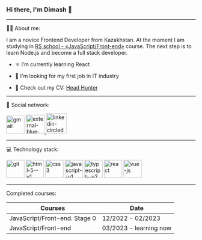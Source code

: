 ### Hi there, I'm Dimash 👋
---
👨‍💻 About me:

I am a novice Frontend Developer from Kazakhstan. 
At the moment I am studying in [RS school - «JavaScript/Front-end»](https://rs.school/js/) course. 
The next step is to learn Node.js and become a full stack developer.

- ⚛️ I’m currently learning React

- 🕺 I'm looking for my first job in IT industry
  
- 📄 Check out my CV: [Head Hunter]([https://dimash95.github.io/rsschool-cv/](https://hh.kz/resume/b6ebaf9bff096cd1370039ed1f37506742786c?hhtmFrom=resume_list))

---
🤝 Social network:

[<img width="48" height="48" src="https://img.icons8.com/fluency/48/gmail.png" alt="gmail"/>](dinmukhamed.amirov@gmail.com)
[<img width="50" height="50" src="https://img.icons8.com/external-flat-icons-inmotus-design/67/external-blue-telegram-flat-icons-inmotus-design.png" alt="external-blue-telegram-flat-icons-inmotus-design"/>
](https://t.me/Dimash95)
[<img width="54" height="54" src="https://img.icons8.com/color/48/linkedin-circled--v3.png" alt="linkedin-circled--v3"/>](https://www.linkedin.com/in/dinmukhamed-amirov-4b520726b/)

---
💻 Technology stack:

<img width="48" height="48" src="https://img.icons8.com/color/48/git.png" alt="git"/> <img width="48" height="48" src="https://img.icons8.com/color/48/html-5--v1.png" alt="html-5--v1"/>
<img width="48" height="48" src="https://img.icons8.com/fluency/48/css3.png" alt="css3"/>
<img width="48" height="48" src="https://img.icons8.com/color/48/javascript--v1.png" alt="javascript--v1"/>
<img width="48" height="48" src="https://img.icons8.com/fluency/48/typescript--v2.png" alt="typescript--v2"/>
<img width="48" height="48" src="https://img.icons8.com/plasticine/100/react.png" alt="react"/>
<img width="48" height="48" src="https://img.icons8.com/color/48/vue-js.png" alt="vue-js"/>

---
Completed courses:

|              Courses             |          Date         |
|----------------------------------|-----------------------|
| JavaScript/Front-end. Stage 0    | 12/2022 - 02/2023     |
| JavaScript/Front-end             | 03/2023 - learning now|

